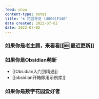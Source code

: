```yaml
---
feed: show
content-type: notes
title: "☘ 花园导览 \U0001F340"
date created: 2022-07-02
date: 2022-07-02
---
```


### 如果你是老主顾，来看看[[🆕 最近更新]]

### 如果你是Obsidian萌新
- [[Obsidian入门到精通]]
- [[obsidian开箱即用示例库]]

### 如果你是数字花园爱好者